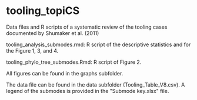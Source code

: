 # tooling_topiCS
Data files and R scripts of a systematic review of the tooling cases documented by Shumaker et al. (2011)

tooling_analysis_submodes.rmd: R script of the descriptive statistics and for the Figure 1, 3, and 4.

tooling_phylo_tree_submodes.Rmd: R script of Figure 2.

All figures can be found in the graphs subfolder. 

The data file can be found in the data subfolder (Tooling_Table_V8.csv). A legend of the submodes is provided in the "Submode key.xlsx" file.
